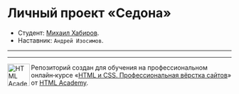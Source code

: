 # Личный проект «Седона»

* Студент: [Михаил Хабиров](https://up.htmlacademy.ru/htmlcss-individual/1/user/1215211).
* Наставник: `Андрей Изосимов`.

---

---

<a href="https://htmlacademy.ru/intensive/htmlcss"><img align="left" width="50" height="50" alt="HTML Academy" src="https://up.htmlacademy.ru/static/img/intensive/htmlcss/logo-for-github-2.png"></a>

Репозиторий создан для обучения на профессиональном онлайн‑курсе «[HTML и CSS. Профессиональная вёрстка сайтов](https://htmlacademy.ru/intensive/htmlcss)» от [HTML Academy](https://htmlacademy.ru).
